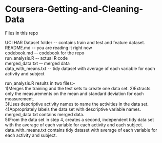 Coursera-Getting-and-Cleaning-Data
===================================


Files in this repo<br/>

UCI HAR Dataset folder -- contains train and test and feature dataset.<br/>
README.md -- you are reading it right now<br/>
codebook.md -- codebook for the repo<br/>
run_analysis.R -- actual R code<br/>
merged_data.txt -- merged data<br/>
data_with_means.txt -- tidy dataset with average of each variable for each activity and subject<br/>

run_analysis.R results in two files:-<br/>
1)Merges the training and the test sets to create one data set.
2)Extracts only the measurements on the mean and standard deviation for each measurement. <br/> 
3)Uses descriptive activity names to name the activities in the data set. <br/> 
4)Appropriately labels the data set with descriptive variable names.  <br/> 
merged_data.txt contains merged data. <br/> 
5)From the data set in step 4, creates a second, independent tidy data set with the average of each variable for each activity and each subject. <br/> 
data_with_means.txt contains tidy dataset with average of each variable for each activity and subject. <br/> 
